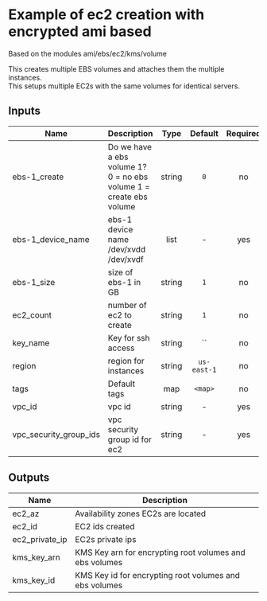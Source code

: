 # Example of ec2 creation with encrypted ami based

Based on the modules ami/ebs/ec2/kms/volume

This creates multiple EBS volumes and attaches them the multiple instances.  
This setups multiple EC2s with the same volumes for identical servers.  

## Inputs

| Name | Description | Type | Default | Required |
|------|-------------|:----:|:-----:|:-----:|
| ebs-1_create | Do we have a ebs volume 1? 0 = no ebs volume  1 = create ebs volume | string | `0` | no |
| ebs-1_device_name | ebs-1 device name /dev/xvdd /dev/xvdf | list | - | yes |
| ebs-1_size | size of ebs-1 in GB | string | `1` | no |
| ec2_count | number of ec2 to create | string | `1` | no |
| key_name | Key for ssh access | string | `` | no |
| region | region for instances | string | `us-east-1` | no |
| tags | Default tags | map | `<map>` | no |
| vpc_id | vpc id | string | - | yes |
| vpc_security_group_ids | vpc security group id for ec2 | string | - | yes |

## Outputs

| Name | Description |
|------|-------------|
| ec2_az | Availability zones EC2s are located |
| ec2_id | EC2 ids created |
| ec2_private_ip | EC2s private ips |
| kms_key_arn | KMS Key arn for encrypting root volumes and ebs volumes |
| kms_key_id | KMS Key id for encrypting root volumes and ebs volumes |

